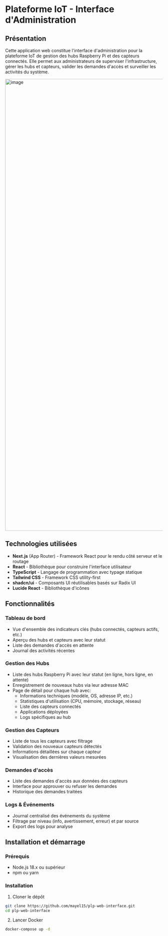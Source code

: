# Plateforme IoT - Interface d'Administration

## Présentation

Cette application web constitue l'interface d'administration pour la plateforme IoT de gestion des hubs Raspberry Pi et des capteurs connectés. Elle permet aux administrateurs de superviser l'infrastructure, gérer les hubs et capteurs, valider les demandes d'accès et surveiller les activités du système.

<img width="1439" alt="image" src="https://github.com/user-attachments/assets/a07b4086-7503-4bda-a98a-3ee24ad4aca8" />

## Technologies utilisées

- **Next.js** (App Router) - Framework React pour le rendu côté serveur et le routage
- **React** - Bibliothèque pour construire l'interface utilisateur
- **TypeScript** - Langage de programmation avec typage statique
- **Tailwind CSS** - Framework CSS utility-first
- **shadcn/ui** - Composants UI réutilisables basés sur Radix UI
- **Lucide React** - Bibliothèque d'icônes

## Fonctionnalités

### Tableau de bord

- Vue d'ensemble des indicateurs clés (hubs connectés, capteurs actifs, etc.)
- Aperçu des hubs et capteurs avec leur statut
- Liste des demandes d'accès en attente
- Journal des activités récentes

### Gestion des Hubs

- Liste des hubs Raspberry Pi avec leur statut (en ligne, hors ligne, en attente)
- Enregistrement de nouveaux hubs via leur adresse MAC
- Page de détail pour chaque hub avec:
  - Informations techniques (modèle, OS, adresse IP, etc.)
  - Statistiques d'utilisation (CPU, mémoire, stockage, réseau)
  - Liste des capteurs connectés
  - Applications déployées
  - Logs spécifiques au hub

### Gestion des Capteurs

- Liste de tous les capteurs avec filtrage
- Validation des nouveaux capteurs détectés
- Informations détaillées sur chaque capteur
- Visualisation des dernières valeurs mesurées

### Demandes d'accès

- Liste des demandes d'accès aux données des capteurs
- Interface pour approuver ou refuser les demandes
- Historique des demandes traitées

### Logs & Événements

- Journal centralisé des événements du système
- Filtrage par niveau (info, avertissement, erreur) et par source
- Export des logs pour analyse

## Installation et démarrage

### Prérequis

- Node.js 18.x ou supérieur
- npm ou yarn

### Installation

1. Cloner le dépôt

```bash
git clone https://github.com/mayel15/plp-web-interface.git
cd plp-web-interface
```

2. Lancer Docker

```bash
docker-compose up -d
